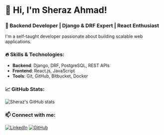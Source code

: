 # 👋 Hi, I'm Sheraz Ahmad!
### 🚀 Backend Developer | Django & DRF Expert | React Enthusiast

I'm a self-taught developer passionate about building scalable web applications.

### 🔥 Skills & Technologies:
- **Backend**: Django, DRF, PostgreSQL, REST APIs
- **Frontend**: React.js, JavaScript
- **Tools**: Git, GitHub, Bitbucket, Docker

### 📈 GitHub Stats:
![Sheraz's GitHub stats](https://github-readme-stats.vercel.app/api?username=sherazahmad&show_icons=true&theme=dark)

### 📫 Connect with me:
[![LinkedIn](https://img.shields.io/badge/LinkedIn-Connect-blue?style=flat&logo=linkedin)](https://linkedin.com/in/yourprofile)
[![GitHub](https://img.shields.io/badge/GitHub-Follow-black?style=flat&logo=github)](https://github.com/sherazahmad)
